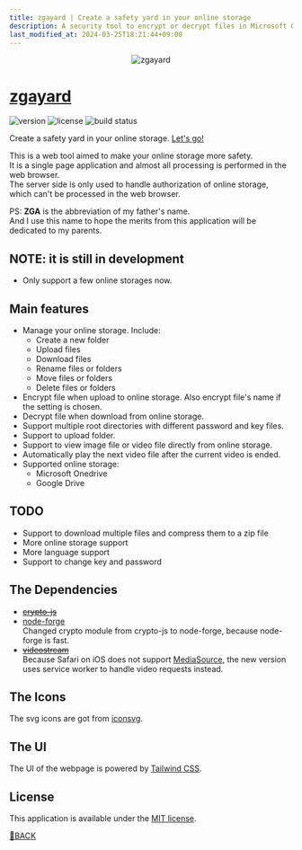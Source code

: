 ```yaml
---
title: zgayard | Create a safety yard in your online storage
description: A security tool to encrypt or decrypt files in Microsoft Onedrive or Google Drive.
last_modified_at: 2024-03-25T18:21:44+09:00
---
```

<div align="center"><img src="https://zboris12.github.io/zgayard/src/img/logo.png" title="zgayard"></div>

# [zgayard](https://github.com/zboris12/zgayard)
![version](https://img.shields.io/github/package-json/v/zboris12/zgayard)
![license](https://img.shields.io/github/license/zboris12/zgayard)
![build status](https://img.shields.io/badge/build-passing-brightgreen?logo=cloudflare)

Create a safety yard in your online storage. [Let's go!](https://zgayard.pages.dev/)  

This is a web tool aimed to make your online storage more safety.  
It is a single page application and almost all processing is performed in the web browser.  
The server side is only used to handle authorization of online storage, which can't be processed in the web browser.

PS: __ZGA__ is the abbreviation of my father's name.  
And I use this name to hope the merits from this application will be dedicated to my parents.

## NOTE: it is still in development

* Only support a few online storages now.

## Main features

* Manage your online storage. Include:
  * Create a new folder
  * Upload files
  * Download files
  * Rename files or folders
  * Move files or folders
  * Delete files or folders
* Encrypt file when upload to online storage. Also encrypt file's name if the setting is chosen.
* Decrypt file when download from online storage.
* Support multiple root directories with different password and key files.
* Support to upload folder.
* Support to view image file or video file directly from online storage.
* Automatically play the next video file after the current video is ended.
* Supported online storage:
  * Microsoft Onedrive
  * Google Drive

## TODO

* Support to download multiple files and compress them to a zip file
* More online storage support
* More language support
* Support to change key and password

## The Dependencies

* ~~[crypto-js](https://github.com/brix/crypto-js)~~
* [node-forge](https://github.com/digitalbazaar/forge)  
Changed crypto module from crypto-js to node-forge, because node-forge is fast.
* ~~[videostream](https://github.com/jhiesey/videostream)~~  
Because Safari on iOS does not support [MediaSource](https://developer.mozilla.org/ja/docs/Web/API/MediaSource),
the new version uses service worker to handle video requests instead.

## The Icons

The svg icons are got from [iconsvg](https://iconsvg.xyz/).

## The UI

The UI of the webpage is powered by [Tailwind CSS](https://tailwindcss.com/).

## License

This application is available under the
[MIT license](https://opensource.org/licenses/MIT).  

[🚗BACK](/README.html)

